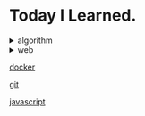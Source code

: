 # Today I Learned.

<details><summary>algorithm</summary>

- <a href='algorithm/백준/'>백준</a>

- <a href='algorithm/종만북/'>종만북</a>

- <a href='algorithm/프로그래머스/'>프로그래머스</a>

</details>

<details><summary>web</summary>

- <a href='https://github.com/pgy11/K-digital-training/tree/main/homework/todoMgrSystem'>MVC 패턴 실습1</a>

- <a href='https://github.com/pgy11/K-digital-training/tree/main/homework/ProductMgrSystem'>MVC 패턴 실습2</a>

- <a href='https://github.com/pgy11/web1'>전자 도서관 홈페이지 구현(웹 과제)</a>

</details>

<a href='docker/'>docker</a>

<a href='git/'>git</a>

<a href='javascript/'>javascript</a>